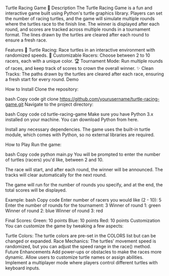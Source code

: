 Turtle Racing Game 🐢
Description
The Turtle Racing Game is a fun and interactive game built using Python's turtle graphics library. Players can set the number of racing turtles, and the game will simulate multiple rounds where the turtles race to the finish line. The winner is displayed after each round, and scores are tracked across multiple rounds in a tournament format. The lines drawn by the turtles are cleared after each round to ensure a fresh race.

Features
🐢 Turtle Racing: Race turtles in an interactive environment with randomized speeds.
🎨 Customizable Racers: Choose between 2 to 10 racers, each with a unique color.
🏆 Tournament Mode: Run multiple rounds of races, and keep track of scores to crown the overall winner.
✨ Clean Tracks: The paths drawn by the turtles are cleared after each race, ensuring a fresh start for every round.
Demo


How to Install
Clone the repository:

bash
Copy code
git clone https://github.com/yourusername/turtle-racing-game.git
Navigate to the project directory:

bash
Copy code
cd turtle-racing-game
Make sure you have Python 3.x installed on your machine. You can download Python from here.

Install any necessary dependencies. The game uses the built-in turtle module, which comes with Python, so no external libraries are required.

How to Play
Run the game:

bash
Copy code
python main.py
You will be prompted to enter the number of turtles (racers) you'd like, between 2 and 10.

The race will start, and after each round, the winner will be announced. The tracks will clear automatically for the next round.

The game will run for the number of rounds you specify, and at the end, the total scores will be displayed.

Example:
bash
Copy code
Enter number of racers you would like (2 - 10): 5
Enter the number of rounds for the tournament: 3
Winner of round 1: green
Winner of round 2: blue
Winner of round 3: red

Final Scores:
Green: 10 points
Blue: 10 points
Red: 10 points
Customization
You can customize the game by tweaking a few aspects:

Turtle Colors: The turtle colors are pre-set in the COLORS list but can be changed or expanded.
Race Mechanics: The turtles' movement speed is randomized, but you can adjust the speed range in the race() method.
Future Enhancements
Add power-ups or obstacles to make the races more dynamic.
Allow users to customize turtle names or assign abilities.
Implement a multiplayer mode where players control different turtles with keyboard inputs.
